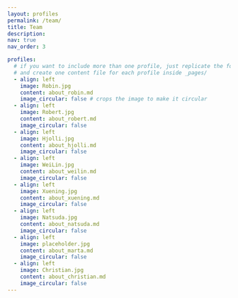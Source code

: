 ```yaml
---
layout: profiles
permalink: /team/
title: Team
description:
nav: true
nav_order: 3

profiles:
  # if you want to include more than one profile, just replicate the following block
  # and create one content file for each profile inside _pages/
  - align: left
    image: Robin.jpg
    content: about_robin.md
    image_circular: false # crops the image to make it circular
  - align: left
    image: Robert.jpg
    content: about_robert.md
    image_circular: false 
  - align: left
    image: Hjolli.jpg
    content: about_hjolli.md
    image_circular: false 
  - align: left
    image: WeiLin.jpg
    content: about_weilin.md
    image_circular: false 
  - align: left
    image: Xuening.jpg
    content: about_xuening.md
    image_circular: false 
  - align: left
    image: Natsuda.jpg
    content: about_natsuda.md
    image_circular: false 
  - align: left
    image: placeholder.jpg
    content: about_marta.md
    image_circular: false 
  - align: left
    image: Christian.jpg
    content: about_christian.md
    image_circular: false
---
```

